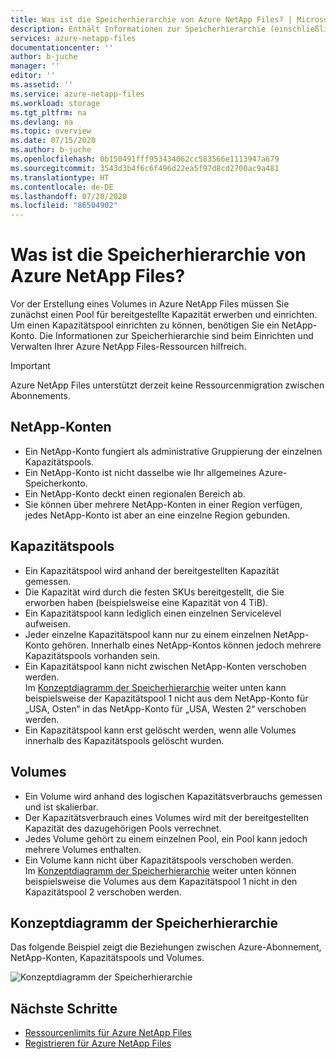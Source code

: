```yaml
---
title: Was ist die Speicherhierarchie von Azure NetApp Files? | Microsoft-Dokumentation
description: Enthält Informationen zur Speicherhierarchie (einschließlich Azure NetApp Files-Konten, Kapazitätspools und Volumes).
services: azure-netapp-files
documentationcenter: ''
author: b-juche
manager: ''
editor: ''
ms.assetid: ''
ms.service: azure-netapp-files
ms.workload: storage
ms.tgt_pltfrm: na
ms.devlang: na
ms.topic: overview
ms.date: 07/15/2020
ms.author: b-juche
ms.openlocfilehash: 0b150491fff953434062cc583566e1113947a679
ms.sourcegitcommit: 3543d3b4f6c6f496d22ea5f97d8cd2700ac9a481
ms.translationtype: HT
ms.contentlocale: de-DE
ms.lasthandoff: 07/20/2020
ms.locfileid: "86504902"
---
```

# <a name="what-is-the-storage-hierarchy-of-azure-netapp-files"></a>Was ist die Speicherhierarchie von Azure NetApp Files?

Vor der Erstellung eines Volumes in Azure NetApp Files müssen Sie zunächst einen Pool für bereitgestellte Kapazität erwerben und einrichten.  Um einen Kapazitätspool einrichten zu können, benötigen Sie ein NetApp-Konto. Die Informationen zur Speicherhierarchie sind beim Einrichten und Verwalten Ihrer Azure NetApp Files-Ressourcen hilfreich.

> [!IMPORTANT] 
> Azure NetApp Files unterstützt derzeit keine Ressourcenmigration zwischen Abonnements.

## <a name="netapp-accounts"></a><a name="azure_netapp_files_account"></a>NetApp-Konten

- Ein NetApp-Konto fungiert als administrative Gruppierung der einzelnen Kapazitätspools.  
- Ein NetApp-Konto ist nicht dasselbe wie Ihr allgemeines Azure-Speicherkonto. 
- Ein NetApp-Konto deckt einen regionalen Bereich ab.   
- Sie können über mehrere NetApp-Konten in einer Region verfügen, jedes NetApp-Konto ist aber an eine einzelne Region gebunden.

## <a name="capacity-pools"></a><a name="capacity_pools"></a>Kapazitätspools

- Ein Kapazitätspool wird anhand der bereitgestellten Kapazität gemessen.  
- Die Kapazität wird durch die festen SKUs bereitgestellt, die Sie erworben haben (beispielsweise eine Kapazität von 4 TiB).
- Ein Kapazitätspool kann lediglich einen einzelnen Servicelevel aufweisen.  
- Jeder einzelne Kapazitätspool kann nur zu einem einzelnen NetApp-Konto gehören. Innerhalb eines NetApp-Kontos können jedoch mehrere Kapazitätspools vorhanden sein.  
- Ein Kapazitätspool kann nicht zwischen NetApp-Konten verschoben werden.   
  Im [Konzeptdiagramm der Speicherhierarchie](#conceptual_diagram_of_storage_hierarchy) weiter unten kann beispielsweise der Kapazitätspool 1 nicht aus dem NetApp-Konto für „USA, Osten“ in das NetApp-Konto für „USA, Westen 2“ verschoben werden.  
- Ein Kapazitätspool kann erst gelöscht werden, wenn alle Volumes innerhalb des Kapazitätspools gelöscht wurden.

## <a name="volumes"></a><a name="volumes"></a>Volumes

- Ein Volume wird anhand des logischen Kapazitätsverbrauchs gemessen und ist skalierbar. 
- Der Kapazitätsverbrauch eines Volumes wird mit der bereitgestellten Kapazität des dazugehörigen Pools verrechnet.
- Jedes Volume gehört zu einem einzelnen Pool, ein Pool kann jedoch mehrere Volumes enthalten. 
- Ein Volume kann nicht über Kapazitätspools verschoben werden. <!--Within the same NetApp account, you can move a volume across pools.  -->   
  Im [Konzeptdiagramm der Speicherhierarchie](#conceptual_diagram_of_storage_hierarchy) weiter unten können beispielsweise die Volumes aus dem Kapazitätspool 1 nicht in den Kapazitätspool 2 verschoben werden.

## <a name="conceptual-diagram-of-storage-hierarchy"></a><a name="conceptual_diagram_of_storage_hierarchy"></a>Konzeptdiagramm der Speicherhierarchie 
Das folgende Beispiel zeigt die Beziehungen zwischen Azure-Abonnement, NetApp-Konten, Kapazitätspools und Volumes.   

![Konzeptdiagramm der Speicherhierarchie](../media/azure-netapp-files/azure-netapp-files-storage-hierarchy.png)

## <a name="next-steps"></a>Nächste Schritte

- [Ressourcenlimits für Azure NetApp Files](azure-netapp-files-resource-limits.md)
- [Registrieren für Azure NetApp Files](azure-netapp-files-register.md)
